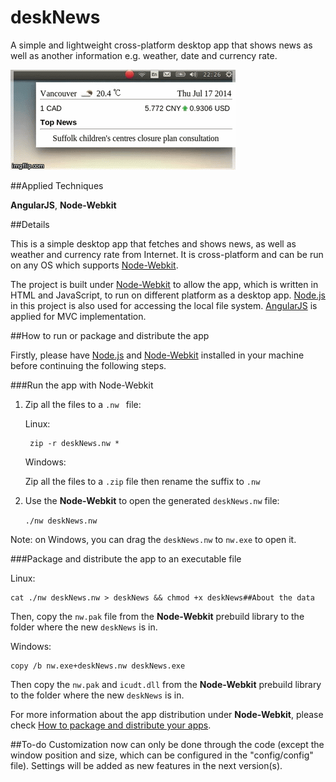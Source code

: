 deskNews
========

A simple and lightweight cross-platform desktop app that shows news as well as another information e.g. weather, date and currency rate.

![Screenshot](/screenshot/screenshot.gif "Screenshot")


##Applied Techniques

**AngularJS**, **Node-Webkit**

##Details

This is a simple desktop app that fetches and shows news, as well as weather and currency rate from Internet. It is cross-platform and can be run on any OS which supports [Node-Webkit](https://github.com/rogerwang/node-webkit).

The project is built under [Node-Webkit](https://github.com/rogerwang/node-webkit) to allow the app, which is written in HTML and JavaScript, to run on different platform as a desktop app. [Node.js](http://nodejs.org/) in this project is also used for accessing the local file system. [AngularJS](https://angularjs.org/) is applied for MVC implementation.

##How to run or package and distribute the app

Firstly, please have [Node.js](http://nodejs.org/) and [Node-Webkit](https://github.com/rogerwang/node-webkit) installed in your machine before continuing the following steps.

###Run the app with Node-Webkit

1. Zip all the files to a `.nw ` file:

    Linux:

        zip -r deskNews.nw *

    Windows:

    Zip all the files to a `.zip` file then rename the suffix to `.nw`
    
2. Use the **Node-Webkit** to open the generated `deskNews.nw` file:

    `./nw deskNews.nw`    
    
Note: on Windows, you can drag the `deskNews.nw` to `nw.exe` to open it.

###Package and distribute the app to an executable file

Linux:

    cat ./nw deskNews.nw > deskNews && chmod +x deskNews##About the data
    
Then, copy the `nw.pak` file from the **Node-Webkit** prebuild library to the folder where the new `deskNews` is in.

Windows:

    copy /b nw.exe+deskNews.nw deskNews.exe
    
Then copy the `nw.pak` and `icudt.dll` from the **Node-Webkit** prebuild library to the folder where the new `deskNews` is in.

For more information about the app distribution under **Node-Webkit**, please check [How to package and distribute your apps](https://github.com/rogerwang/node-webkit/wiki/How-to-package-and-distribute-your-apps).

##To-do
Customization now can only be done through the code (except the window position and size, which can be configured in the "config/config" file). Settings will be added as new features in the next version(s).
